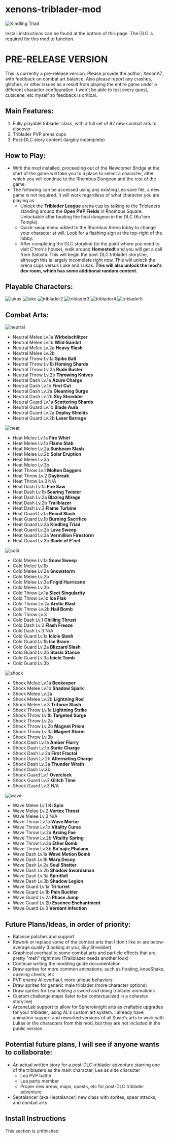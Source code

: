 # xenons-triblader-mod
![Kindling Triad](https://user-images.githubusercontent.com/105614278/168501697-8dccf971-8564-4166-bbdb-d3c6ec79d870.gif)

Install instructions can be found at the bottom of this page. The DLC is required for this mod to funciton.

# **PRE-RELEASE VERSION**

This is currently a pre-release version. Please provide the author, XenonA7, with feedback on combat art balance. Also please report any crashes, glitches, or other issues as a result from playing the entire game under a different character configuration. I won't be able to test every quest, cutscene, etc myself so feedback is critical.


## **Main Features:**
1. Fully playable triblader class, with a full set of 92 new combat arts to discover
2. Triblader PVP arena cups
3. Post-DLC story content (largely incomplete)


## **How to Play:**
- With the mod installed, proceeding out of the Newcomer Bridge at the start of the game will take you to a place to select a character, after which you will continue to the Rhombus Dungeon and the rest of the game.
- The following can be accessed using any existing Lea save file, a new game is not required. It will work regardless of what character you are playing as.
  - Unlock the **Triblader League** arena cup by talking to the Tribladers standing around the **Open PVP Fields** in Rhombus Square. Unlockable after beating the final dungeon in the DLC (Ku'lero Temple).
  - Quick-swap menu added to the Rhombus Arena lobby to change your character at will. Look for a flashing sign at the top-right of the lobby.
  - After completing the DLC storyline (to the point where you need to visit C'tron's house), walk around **Homestedt** and you will get a call from Satoshi. This will begin the post-DLC triblader storyline, although this is largely incomplete right now. This will unlock the arena cups versus Luke and Lukas. **This will also unlock the mod's dev room, which has some additional random content.**



## **Playable Characters:** 

![lukas](https://user-images.githubusercontent.com/105614278/168503144-55fa2d1a-5602-439e-8ad8-2060d2135628.gif)
![luke](https://user-images.githubusercontent.com/105614278/168503143-488ff957-1f98-4fc0-ab81-784579f945d0.gif)
![triblader2](https://user-images.githubusercontent.com/105614278/168503145-8b3ab338-4a08-4805-9160-0d64200e74ec.gif)
![triblader3](https://user-images.githubusercontent.com/105614278/168503467-896c5082-e2bc-4640-9a85-651c878634d2.gif)
![triblader4](https://user-images.githubusercontent.com/105614278/168503633-d4a825cb-7f82-4b6b-a6fc-4e471e74ad31.gif)
![triblader5](https://user-images.githubusercontent.com/105614278/168504082-661b6b87-e9b3-42ef-8192-603a01f0f1ca.gif)

## **Combat Arts:** 

![neutral](https://user-images.githubusercontent.com/105614278/168505340-e0a770c7-7a3b-4f6d-a173-bd1886e1e4cd.png)
- Neutral Melee Lv.1a	**Wirbelschlitzer**
- Neutral Melee Lv.1b	**Wild Gambit**
- Neutral Melee Lv.2a	**Heavy Slash**
- Neutral Melee Lv.2b
- Neutral Throw Lv.1a	**Spike Ball**
- Neutral Throw Lv.1b	**Homing Shards**
- Neutral Throw Lv.2a	**Rude Buster**
- Neutral Throw Lv.2b	**Throwing Knives**
- Neutral Dash Lv.1a	**Azure Charge**
- Neutral Dash Lv.1b	**First Cut**
- Neutral Dash Lv.2a	**Gleaming Surge**
- Neutral Dash Lv.2b	**Sky Shredder**
- Neutral Guard Lv.1a	**Scattering Shards**
- Neutral Guard Lv.1b	**Blade Aura**
- Neutral Guard Lv.2a	**Deploy Shields**
- Neutral Guard Lv.2b	**Laser Barrage**

![heat](https://user-images.githubusercontent.com/105614278/168505403-98d388f9-8d53-4d25-8bd2-956ef6a33e4c.png)
- Heat Melee Lv.1a	**Fire Whirl**
- Heat Melee Lv.1b	**Flame Stab**
- Heat Melee Lv.2a	**Sunbeam Slash**
- Heat Melee Lv.2b	**Solar Eruption**
- Heat Melee Lv.3a
- Heat Melee Lv.3b
- Heat Throw Lv.1	**Molten Daggers**
- Heat Throw Lv.2	**Daybreak**
- Heat Throw Lv.3	N/A
- Heat Dash Lv.1a	**Fire Saw**
- Heat Dash Lv.1b	**Searing Twister**
- Heat Dash Lv.2a	**Blazing Mirage**
- Heat Dash Lv.2b	**Trailblazer**
- Heat Dash Lv.3	**Flame Turbine**
- Heat Guard Lv.1a	**Recoil Slash**
- Heat Guard Lv.1b	**Burning Sacrifice**
- Heat Guard Lv.2a	**Kindling Triad**
- Heat Guard Lv.2b	**Lava Sweep**
- Heat Guard Lv.3a  **Vermillion Firestorm**
- Heat Guard Lv.3b	**Blade of E'nel**

![cold](https://user-images.githubusercontent.com/105614278/168505452-d0485b21-d090-482d-b493-d72090f12fa7.png)
- Cold Melee Lv.1a	**Snow Sweep**
- Cold Melee Lv.1b
- Cold Melee Lv.2a	**Snowstorm**
- Cold Melee Lv.2b
- Cold Melee Lv.3a	**Frigid Hurricane**
- Cold Melee Lv.3b
- Cold Throw Lv.1a	**Sleet Singularity**
- Cold Throw Lv.1b	**Ice Flak**
- Cold Throw Lv.2a	**Arctic Blast**
- Cold Throw Lv.2b	**Hail Bomb**
- Cold Throw Lv.3
- Cold Dash Lv.1	**Chilling Thrust**
- Cold Dash Lv.2	**Flash Freeze**
- Cold Dash Lv.3	N/A
- Cold Guard Lv.1a	**Icicle Slash**
- Cold Guard Lv.1b	**Ice Brace**
- Cold Guard Lv.2a	**Blizzard Slash**
- Cold Guard Lv.2b	**Stasis Stance**
- Cold Guard Lv.3a	**Icicle Tomb**
- Cold Guard Lv.3b

![shock](https://user-images.githubusercontent.com/105614278/168505459-99dbff01-3261-465e-a470-c381c7133198.png)
- Shock Melee Lv.1a	**Beekeeper**
- Shock Melee Lv.1b	**Shadow Spark**
- Shock Melee Lv.2a	
- Shock Melee Lv.2b	**Lightning Rod**
- Shock Melee Lv.3	**Triforce Slash**
- Shock Throw Lv.1a **Lightning Strike**
- Shock Throw Lv.1b	**Targeted Surge**
- Shock Throw Lv.2a
- Shock Throw Lv.2b	**Magnet Prism**
- Shock Throw Lv.3a	**Magnet Storm**
- Shock Throw Lv.3b
- Shock Dash Lv.1a	**Amber Flurry**
- Shock Dash Lv.1b	**Static Charge**
- Shock Dash Lv.2a  **First Fractal**
- Shock Dash Lv.2b	**Alternating Charge**
- Shock Dash Lv.3a	**Thunder Wrath**
- Shock Dash Lv.3b
- Shock Guard Lv.1	**Overclock**
- Shock Guard Lv.2	**Glitch Time**
- Shock Guard Lv.3 N/A

![wave](https://user-images.githubusercontent.com/105614278/168505468-e7f002ac-f5e0-4633-b444-a19dcde8418c.png)
- Wave Melee Lv.1	**Ki Spin**
- Wave Melee Lv.2	**Vortex Thrust**
- Wave Melee Lv.3	N/A
- Wave Throw Lv.1a	**Wave Mortar**
- Wave Throw Lv.1b	**Vitality Curse**
- Wave Throw Lv.2a	**Arcing Fae**
- Wave Throw Lv.2b	**Vitality Spring**
- Wave Throw Lv.3a	**Ether Bomb**
- Wave Throw Lv.3b	**So'najiz Phalanx**
- Wave Dash Lv.1a	**Wave Motion Bomb**
- Wave Dash Lv.1b	**Warp Decoy**
- Wave Dash Lv.2a	**Soul Shatter**
- Wave Dash Lv.2b	**Shadow Swordsman**
- Wave Dash Lv.3a	**Spiritfall**
- Wave Dash Lv.3b	**Shadow Legion**
- Wave Guard Lv.1a	**Tri turret**
- Wave Guard Lv.1b	**Pain Buckler**
- Wave Guard Lv.2a	**Phase Jump**
- Wave Guard Lv.2b	**Essence Enchantment**
- Wave Guard Lv.3	**Verdant Infection**


## **Future Plans/Ideas, in order of priority:**
- Balance patches and support
- Rework or replace some of the combat arts that I don't like or are below-average quality (Looking at you, Sky Shredder)
- Graphical overhaul to some combat arts and particle effects that are pretty "meh" right now (Trailblazer needs another look)
- Continue writing the modding guide documentation
- Draw sprites for more common animations, such as floating, kneeShake, opening chests, etc
- PVP enemy AI overhaul, more unique behaviors
- Draw sprites for generic male triblader (more character options)
- Draw sprites for Lea holding a sword and doing triblader animations
- Custom challenge maps (later to be contextualized in a cohesive storyline)
- ArcaneLab support to allow for Spheroknight arts as craftable upgrades for your triblader, using AL's custom art system. I already have animation support and reworked versions of all Susie's arts to work with Lukas or the characters from this mod, but they are not included in the public version.

## **Potential future plans, I will see if anyone wants to collaborate:**
- An actual written story for a post-DLC triblader adventure starring one of the tribladers as the main character, Lea as side character
  - Lea PVP battle
  - Lea party member
  - Proper new areas, maps, quests, etc for post-DLC triblader adventure
- Septalancer (aka Heptalancer) new class with sprites, spear attacks, and combat arts


## Install Instructions
This section is unfinished
